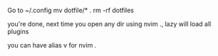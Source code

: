 Go to ~/.config
mv dotfile/* .
rm -rf dotfiles

you're done, next time you open any dir using nvim ., lazy will load all plugins

you can have alias v for nvim .
